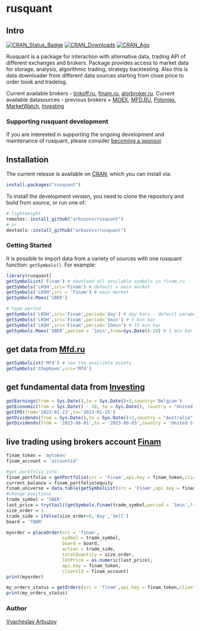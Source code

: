 # rusquant

## Intro

[![CRAN_Status_Badge](https://www.r-pkg.org/badges/version/rusquant)](https://cran.r-project.org/package=rusquant) [![CRAN_Downloads](https://cranlogs.r-pkg.org/badges/last-month/rusquant)](https://cran.r-project.org/package=rusquant) [![CRAN_Ago](https://www.r-pkg.org/badges/ago/rusquant)](https://cran.r-project.org/package=rusquant)

Rusquant is a package for interaction with alternative data, trading API of different exchanges and brokers. Package provides access to market data for storage, analysis, algorithmic trading, strategy backtesting. Also this is data downloader from different data sources starting from close price to order book and tradelog.

Current available brokers - [tinkoff.ru](https://www.tinkoff.ru), [finam.ru](https://www.finam.ru), [alorbroker.ru](https://alorbroker.ru).
Current available datasources - previous brokers + [MOEX](https://www.moex.com),  [MFD.RU](https://www.mfd.ru),  [Poloniex](https://www.poloniex.com),  [MarketWatch](https://www.marketwatch.com),  [Investing](https://www.investing.com)

### Supporting rusquant development

If you are interested in supporting the ongoing development and maintenance of rusquant, please consider [becoming a sponsor](https://boosty.to/rusquant/donate).

## Installation

The current release is available on [CRAN](https://CRAN.R-project.org/package=rusquant),
which you can install via:

```r
install.packages("rusquant")
```

To install the development version, you need to clone the repository and build
from source, or run one of:

```r
# lightweight
remotes::install_github("arbuzovv/rusquant")
# or
devtools::install_github("arbuzovv/rusquant")
```
### Getting Started

It is possible to import data from a variety of sources with one rusquant
function: `getSymbols()`. For example:

``` r
library(rusquant)
getSymbolList('Finam') # download all available symbols in finam.ru 
getSymbols('LKOH',src='Finam') # default = main market
getSymbols('LKOH',src = 'Finam') # main market
getSymbols.Moex('SBER')

# type period
getSymbols('LKOH',src='Finam',period='day') # day bars - default parameter
getSymbols('LKOH',src='Finam',period='5min') # 5 min bar 
getSymbols('LKOH',src='Finam',period='15min') # 15 min bar
getSymbols.Moex('SBER',period = '1min',from=Sys.Date()-20) # 1 min bar 
```

## get data from [Mfd.ru](http://mfd.ru/export/)

``` r
getSymbolList('Mfd') # see the availible assets
getSymbols('Сбербанк',src='Mfd')
```

## get fundamental data from [Investing](http://investing.com)

``` r
getEarnings(from = Sys.Date(),to = Sys.Date()+3,country='Belgium')
getEconomic(from = Sys.Date() - 10, to = Sys.Date(), country = "United States")
getIPO(from='2023-01-23',to='2023-01-25')
getDividends(from = Sys.Date(),to = Sys.Date()+2,country = "Australia")
getDividends(from = '2023-08-01',to = '2023-08-05',country = 'United States')
```

## live trading using brokers account [Finam](http://finam.ru)

``` r
finam_token = 'mytoken'
finam_account = 'accountid'

#get portfolio info
finam_portfolio = getPortfolio(src = 'Finam',api.key = finam_token,clientId = finam_account)
current_balance = finam_portfolio$equity
finam_universe = data.table(getSymbolList(src = 'Finam',api.key = finam_token))
#change positions
trade_symbol = 'SBER'
last_price = try(tail((getSymbols.Finam(trade_symbol,period = '1min',from=Sys.Date()-2))[,4],1),silent = T)
size_order = 1
trade_side = ifelse(size_order>0,'Buy','Sell')
board = 'TQBR'

myorder = placeOrder(src = 'finam',
                     symbol = trade_symbol,
                     board = board,
                     action = trade_side,
                     totalQuantity = size_order,
                     lmtPrice = as.numeric(last_price),
                     api.key = finam_token,
                     clientId = finam_account)
print(myorder)

my_orders_status = getOrders(src = 'finam',api.key = finam_token,clientId = finam_account)$orders
print(my_orders_status)
```

### Author

[Vyacheslav Arbuzov](https://t.me/arbuzovv)

